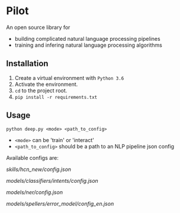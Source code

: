# Pilot
An open source library for
 * building complicated natural language processing pipelines
 * training and infering natural language processing algorithms

## Installation
1. Create a virtual environment with `Python 3.6`
2. Activate the environment.
3. `cd` to the project root.
4. `pip install -r requirements.txt`

## Usage
```
python deep.py <mode> <path_to_config>
```
* `<mode>` can be 'train' or 'interact'
* `<path_to_config>` should be a path to an NLP pipeline json config

Available configs are:

*skills/hcn_new/config.json*

*models/classifiers/intents/config.json*

*models/ner/config.json*

*models/spellers/error_model/config_en.json*
